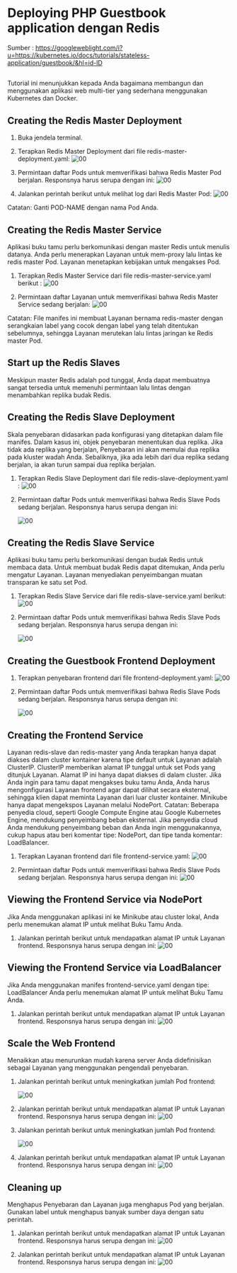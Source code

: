 # Deploying PHP Guestbook application dengan Redis

Sumber : https://googleweblight.com/i?u=https://kubernetes.io/docs/tutorials/stateless-application/guestbook/&hl=id-ID
##

Tutorial ini menunjukkan kepada Anda bagaimana membangun dan menggunakan aplikasi web multi-tier yang sederhana menggunakan Kubernetes dan Docker.


## Creating the Redis Master Deployment

1. Buka jendela terminal.
   
2. Terapkan Redis Master Deployment dari file redis-master-deployment.yaml:
   ![00](gambar/p1.PNG)
   
3. Permintaan daftar Pods untuk memverifikasi bahwa Redis Master Pod berjalan. Responsnya harus serupa dengan ini:
   ![00](gambar/p2.PNG)
   
4. Jalankan perintah berikut untuk melihat log dari Redis Master Pod:
   ![00](gambar/p3.PNG)
   
   
Catatan: Ganti POD-NAME dengan nama Pod Anda.
   
   
## Creating the Redis Master Service

Aplikasi buku tamu perlu berkomunikasi dengan master Redis untuk menulis datanya. Anda perlu menerapkan Layanan untuk mem-proxy lalu lintas ke redis master Pod. Layanan menetapkan kebijakan untuk mengakses Pod.

1. Terapkan Redis Master Service dari file redis-master-service.yaml berikut :
   ![00](gambar/p4.PNG)
   
2. Permintaan daftar Layanan untuk memverifikasi bahwa Redis Master Service sedang berjalan:
   ![00](gambar/p5.PNG)
   
Catatan: File manifes ini membuat Layanan bernama redis-master dengan serangkaian label yang cocok dengan label yang telah ditentukan sebelumnya, sehingga Layanan merutekan lalu lintas jaringan ke Redis master Pod.


## Start up the Redis Slaves

Meskipun master Redis adalah pod tunggal, Anda dapat membuatnya sangat tersedia untuk memenuhi permintaan lalu lintas dengan menambahkan replika budak Redis.


## Creating the Redis Slave Deployment

Skala penyebaran didasarkan pada konfigurasi yang ditetapkan dalam file manifes. Dalam kasus ini, objek penyebaran menentukan dua replika.
Jika tidak ada replika yang berjalan, Penyebaran ini akan memulai dua replika pada kluster wadah Anda. Sebaliknya, jika ada lebih dari dua replika sedang berjalan, ia akan turun sampai dua replika berjalan.

1. Terapkan Redis Slave Deployment dari file redis-slave-deployment.yaml :
   ![00](gambar/p6.PNG)
   
2. Permintaan daftar Pods untuk memverifikasi bahwa Redis Slave Pods sedang berjalan. Responsnya harus serupa dengan ini:
   
   ![00](gambar/p7.PNG)
   
   
## Creating the Redis Slave Service

Aplikasi buku tamu perlu berkomunikasi dengan budak Redis untuk membaca data. Untuk membuat budak Redis dapat ditemukan, Anda perlu mengatur Layanan. Layanan menyediakan penyeimbangan muatan transparan ke satu set Pod.

1. Terapkan Redis Slave Service dari file redis-slave-service.yaml berikut:
   ![00](gambar/p8.PNG)
   
2. Permintaan daftar Pods untuk memverifikasi bahwa Redis Slave Pods sedang berjalan. Responsnya harus serupa dengan ini:
   
   ![00](gambar/p9.PNG)
   

## Creating the Guestbook Frontend Deployment

1. Terapkan penyebaran frontend dari file frontend-deployment.yaml:
   ![00](gambar/p10.PNG)
   
2. Permintaan daftar Pods untuk memverifikasi bahwa Redis Slave Pods sedang berjalan. Responsnya harus serupa dengan ini:
   
   ![00](gambar/p11.PNG)


## Creating the Frontend Service

Layanan redis-slave dan redis-master yang Anda terapkan hanya dapat diakses dalam cluster kontainer karena tipe default untuk Layanan adalah ClusterIP.
ClusterIP memberikan alamat IP tunggal untuk set Pods yang ditunjuk Layanan. Alamat IP ini hanya dapat diakses di dalam cluster.
Jika Anda ingin para tamu dapat mengakses buku tamu Anda, Anda harus mengonfigurasi Layanan frontend agar dapat dilihat secara eksternal, sehingga klien dapat meminta Layanan dari luar cluster kontainer. Minikube hanya dapat mengekspos Layanan melalui NodePort.
Catatan: Beberapa penyedia cloud, seperti Google Compute Engine atau Google Kubernetes Engine, mendukung penyeimbang beban eksternal. Jika penyedia cloud Anda mendukung penyeimbang beban dan Anda ingin menggunakannya, cukup hapus atau beri komentar tipe: NodePort, dan tipe tanda komentar: LoadBalancer.

1. Terapkan Layanan frontend dari file frontend-service.yaml:
   ![00](gambar/p12.PNG)
   
2. Permintaan daftar Pods untuk memverifikasi bahwa Redis Slave Pods sedang berjalan. Responsnya harus serupa dengan ini:
   ![00](gambar/p13.PNG)
   
   
## Viewing the Frontend Service via NodePort

Jika Anda menggunakan aplikasi ini ke Minikube atau cluster lokal, Anda perlu menemukan alamat IP untuk melihat Buku Tamu Anda.

1. Jalankan perintah berikut untuk mendapatkan alamat IP untuk Layanan frontend. Responsnya harus serupa dengan ini:
   ![00](gambar/p14.PNG)
   
   
## Viewing the Frontend Service via LoadBalancer

Jika Anda menggunakan manifes frontend-service.yaml dengan tipe: LoadBalancer Anda perlu menemukan alamat IP untuk melihat Buku Tamu Anda.

1. Jalankan perintah berikut untuk mendapatkan alamat IP untuk Layanan frontend. Responsnya harus serupa dengan ini:
   ![00](gambar/p15.PNG)
   
   
## Scale the Web Frontend

Menaikkan atau menurunkan mudah karena server Anda didefinisikan sebagai Layanan yang menggunakan pengendali penyebaran.

1. Jalankan perintah berikut untuk meningkatkan jumlah Pod frontend:
   
   ![00](gambar/p16.PNG)

2. Jalankan perintah berikut untuk mendapatkan alamat IP untuk Layanan frontend. Responsnya harus serupa dengan ini:
   ![00](gambar/p17.PNG)
   
3. Jalankan perintah berikut untuk meningkatkan jumlah Pod frontend:
   
   ![00](gambar/p18.PNG)

4. Jalankan perintah berikut untuk mendapatkan alamat IP untuk Layanan frontend. Responsnya harus serupa dengan ini:
   ![00](gambar/p19.PNG)
   

## Cleaning up
Menghapus Penyebaran dan Layanan juga menghapus Pod yang berjalan. Gunakan label untuk menghapus banyak sumber daya dengan satu perintah.

1. Jalankan perintah berikut untuk mendapatkan alamat IP untuk Layanan frontend. Responsnya harus serupa dengan ini:
   ![00](gambar/p20.PNG)
   
2. Jalankan perintah berikut untuk mendapatkan alamat IP untuk Layanan frontend. Responsnya harus serupa dengan ini:
   ![00](gambar/p21.PNG)